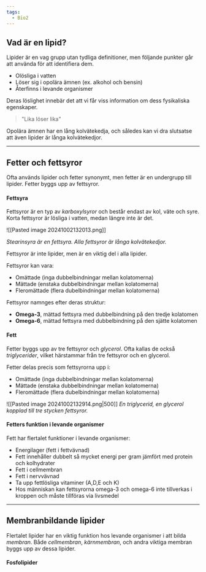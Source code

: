 ```yaml
---
tags:
  - Bio2
---
```

## Vad är en lipid?

Lipider är en vag grupp utan tydliga definitioner, men följande punkter går att använda för att identifiera dem.

- Olösliga i vatten
- Löser sig i opolära ämnen (ex. alkohol och bensin)
- Återfinns i levande organismer

Deras löslighet innebär det att vi får viss information om dess fysikaliska egenskaper. 

>"Lika löser lika"

Opolära ämnen har en lång kolvätekedja, och således kan vi dra slutsatse att även lipider är långa kolvätekedjor.

---

## Fetter och fettsyror

Ofta används lipider och fetter synonymt, men fetter är en undergrupp till lipider. Fetter byggs upp av fettsyror.

#### Fettsyra

Fettsyror är en typ av *karboxylsyror* och består endast av kol, väte och syre. Korta fettsyror är lösliga i vatten, medan längre inte är det.

![[Pasted image 20241002132013.png]]

*Stearinsyra är en fettsyra. Alla fettsyror är långa kolvätekedjor.*

Fettsyror är inte lipider, men är en viktig del i alla lipider.

Fettsyror kan vara:
- Omättade (inga dubbelbindningar mellan kolatomerna)
- Mättade (enstaka dubbelbindningar mellan kolatomerna)
- Fleromättade (flera dubelbindningar mellan kolatomerna)

Fettsyror namnges efter deras struktur:
- **Omega-3**, mättad fettsyra med dubbelbindning på den tredje kolatomen
- **Omega-6**, mättad fettsyra med dubbelbindning på den sjätte kolatomen
#### Fett

Fetter byggs upp av tre fettsyror och *glycerol*. Ofta kallas de också *triglycerider*, vilket härstammar från tre fettsyror och en glycerol.

Fetter delas precis som fettsyrorna upp i:

- Omättade (inga dubbelbindningar mellan kolatomerna)
- Mättade (enstaka dubbelbindningar mellan kolatomerna)
- Fleromättade (flera dubelbindningar mellan kolatomerna)

![[Pasted image 20241002132914.png|500]]
*En triglycerid, en glycerol kopplad till tre stycken fettsyror.*

#### Fetters funktion i levande organismer

Fett har flertalet funktioner i levande organismer:

- Energilager (fett i fettvävnad)
- Fett innehåller dubbelt så mycket energi per gram jämfört med protein och kolhydrater
- Fett i cellmembran
- Fett i nervvävnad
- Ta upp fettlösliga vitaminer (A,D,E och K)
- Hos människan kan fettsyrorna omega-3 och omega-6 inte tillverkas i kroppen och måste tillföras via livsmedel

---

## Membranbildande lipider

Flertalet lipider har en viktig funktion hos levande organismer i att bilda *membran*. Både *cellmembran*, *kärnmembran*, och andra viktiga membran byggs upp av dessa lipider. 

#### Fosfolipider

